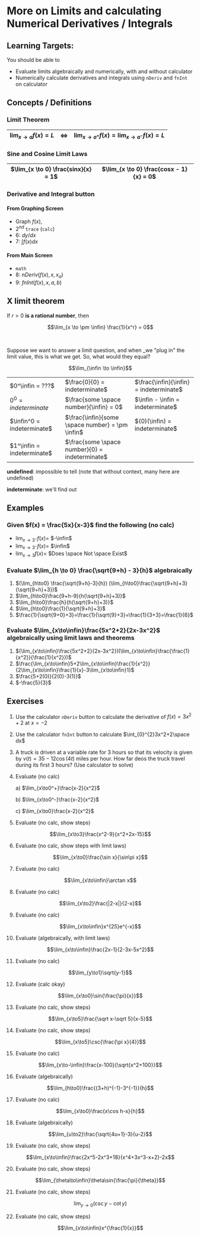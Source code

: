 # More on Limits and calculating Numerical Derivatives / Integrals

## Learning Targets:

You should be able to

- Evaluate limits algebraically and numerically, with and without calculator
- Numerically calculate derivatives and integrals using `nDeriv` and `fnInt` on calculator

## Concepts / Definitions

### Limit Theorem

| $\lim_{x \to a} f(x) = L$ | $\iff$ | $\lim_{x \to a^+} f(x) = \lim_{x \to a^-} f(x) = L$ |
|---|---|---|

### Sine and Cosine Limit Laws

| $\lim_{x \to 0} \frac{sinx}{x} = 1$ | $\lim_{x \to 0} \frac{cosx - 1}{x} = 0$ |
|---|---|

### Derivative and Integral button

#### From Graphing Screen

- Graph $f(x)$,
- $2^{nd}$ `trace` (`calc`)
- 6: $dy/dx$
- 7: $\int f(x) dx$

#### From Main Screen

- `math`
- 8: $nDeriv(f(x), x, x_a)$
- 9: $fnInt(f(x), x, a, b)$

## X limit theorem

If $r > 0$ **is a rational number**, then

$$\lim_{x \to \pm \infin} \frac{1}{x^r} = 0$$

&nbsp;

Suppose we want to answer a limit question, and when _we "plug in" the limit value, this is what we get.
So, what would they equal?

$$\lim_{\infin \to \infin}$$

| | | |
|---|---|---|
| $0^\infin = ???$ | $\frac{0}{0} = indeterminate$ |$\frac{\infin}{\infin} = indeterminate$ |
| $0^0 = indeterminate$ | $\frac{some \space number}{\infin} = 0$ | $\infin - \infin = indeterminate$ |
| $\infin^0 = indeterminate$ | $\frac{\infin}{some \space number} = \pm \infin$ | $(0)(\infin) = indeterminate$ |
| $1^\infin = indeterminate$ | $\frac{some \space number}{0} = indeterminate$ |

__undefined__: impossible to tell (note that without context, many here are undefined)

__indeterminate__: we'll find out

## Examples

### Given $f(x) = \frac{5x}{x-3}$ find the following (no calc)

- $\lim_{x \to 3^-} f(x) =$ $-\infin$
- $\lim_{x \to 3^-} f(x) =$ $\infin$
- $\lim_{x \to 3} f(x) =$ $Does \space Not \space Exist$

### Evaluate $\lim_{h \to 0} \frac{\sqrt{9+h} - 3}{h}$ algebraically

1) $(\lim_{h\to0} \frac{\sqrt{9+h}-3}{h}) (\lim_{h\to0}\frac{\sqrt{9+h}+3}{\sqrt{9+h}+3})$
2) $\lim_{h\to0}\frac{9+h-9}{h(\sqrt{9+h}+3)}$
3) $\lim_{h\to0}\frac{h}{h(\sqrt{9+h}+3)}$
4) $\lim_{h\to0}\frac{1}{\sqrt{9+h}+3}$
5) $\frac{1}{\sqrt{9+0}+3}=\frac{1}{\sqrt{9}+3}=\frac{1}{3+3}=\frac{1}{6}$

### Evaluate $\lim_{x\to\infin}\frac{5x^2+2}{2x-3x^2}$ algebraically using limit laws and theorems

1) $(\lim_{x\to\infin}\frac{5x^2+2}{2x-3x^2})(\lim_{x\to\infin}\frac{\frac{1}{x^2}}{\frac{1}{x^2}})$
2) $\frac{\lim_{x\to\infin}5+2\lim_{x\to\infin}\frac{1}{x^2}}{2\lim_{x\to\infin}\frac{1}{x}-3\lim_{x\to\infin}1}$
3) $\frac{5+2(0)}{2(0)-3(1)}$
4) $-\frac{5}{3}$

## Exercises

1) Use the calculator `nDeriv` button to calculate the derivative of $f(x)=3x^2+2$ at $x=-2$
2) Use the calculator `fnInt` button to calculate $\int_{0}^{2}3x^2+2\space dx$
3) A truck is driven at a variable rate for 3 hours so that its velocity is given by $v(t)=35-12\cos(4t)$ miles per hour. How far deos the truck travel during its first 3 hours? (Use calculator to solve)
4) Evaluate (no calc)

    a) $\lim_{x\to0^+}\frac{x-2}{x^2}$

    b) $\lim_{x\to0^-}\frac{x-2}{x^2}$

    c) $\lim_{x\to0}\frac{x-2}{x^2}$

5)  Evaluate (no calc, show steps)

$$\lim_{x\to3}\frac{x^2-9}{x^2+2x-15}$$

6) Evaluate (no calc, show steps with limit laws)

$$\lim_{x\to0}\frac{\sin x}{\sin\pi x}$$

7) Evaluate (no calc)

$$\lim_{x\to\infin}\arctan x$$

8) Evaluate (no calc)

$$\lim_{x\to2}\frac{|2-x|}{2-x}$$

9) Evaluate (no calc)

$$\lim_{x\to\infin}x^{25}e^{-x}$$

10) Evaluate (algebraically, with limit laws)

$$\lim_{x\to\infin}\frac{2x-1}{2-3x-5x^2}$$

11) Evaluate (no calc)

$$\lim_{y\to1}\sqrt{y-1}$$

12) Evaluate (calc okay)

$$\lim_{x\to0}\sin{\frac{\pi}{x}}$$

13) Evaluate (no calc, show steps)

$$\lim_{x\to5}\frac{\sqrt x-\sqrt 5}{x-5}$$

14) Evaluate (no calc, show steps)

$$\lim_{x\to5}\csc{\frac{\pi x}{4}}$$

15) Evaluate (no calc)

$$\lim_{x\to-\infin}\frac{x-100}{\sqrt{x^2+100}}$$

16) Evaluate (algebraically)

$$\lim_{h\to0}\frac{(3+h)^{-1}-3^{-1}}{h}$$

17) Evaluate (no calc)

$$\lim_{x\to0}\frac{x\cos h-x}{h}$$

18) Evaluate (algebraically)

$$\lim_{u\to2}\frac{\sqrt{4u+1}-3}{u-2}$$

19) Evaluate (no calc, show steps)

$$\lim_{x\to\infin}\frac{2x^5-2x^3+18}{x^4+3x^3-x+2}-2x$$

20) Evaluate (no calc, show steps)

$$\lim_{\theta\to\infin}\theta\sin{\frac{\pi}{\theta}}$$

21) Evaluate (no calc, show steps)

$$\lim_{y\to0}(\csc y-\cot y)$$

22) Evaluate (no calc, show steps)

$$\lim_{x\to\infin}x^{\frac{1}{x}}$$
